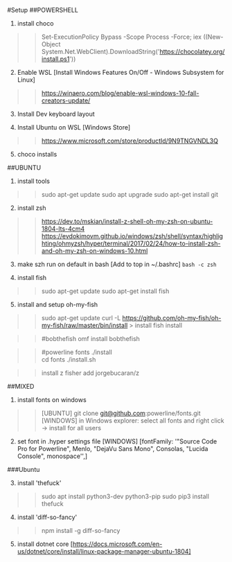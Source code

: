 #Setup
##POWERSHELL

1. install choco
 >> Set-ExecutionPolicy Bypass -Scope Process -Force; iex ((New-Object System.Net.WebClient).DownloadString('https://chocolatey.org/install.ps1'))

2. Enable WSL
  [Install Windows Features On/Off - Windows Subsystem for Linux]
  >> https://winaero.com/blog/enable-wsl-windows-10-fall-creators-update/

3. Install Dev keyboard layout

4. Install Ubuntu on WSL
  [Windows Store]
  >> https://www.microsoft.com/store/productId/9N9TNGVNDL3Q

5. choco installs

##UBUNTU

1. install tools
  >> sudo apt-get update
  >> sudo apt upgrade
  >> sudo apt-get install git

2. install zsh
  >> https://dev.to/mskian/install-z-shell-oh-my-zsh-on-ubuntu-1804-lts-4cm4
  >> https://evdokimovm.github.io/windows/zsh/shell/syntax/highlighting/ohmyzsh/hyper/terminal/2017/02/24/how-to-install-zsh-and-oh-my-zsh-on-windows-10.html

3. make szh run on default in bash
  [Add to top in ~/.bashrc]
  `bash -c zsh`

4. install fish
  >> sudo apt-get update
  >> sudo apt-get install fish

5. install and setup oh-my-fish
  >> sudo apt-get update
  >> curl -L https://github.com/oh-my-fish/oh-my-fish/raw/master/bin/install > install
  >> fish install

  >> #bobthefish
  >> omf install bobthefish

  >> #powerline fonts
  >> ./install	
  >> cd fonts
  >> ./install.sh

  >> install z
  >> fisher add jorgebucaran/z

##MIXED

1. install fonts on windows
  >> [UBUNTU] git clone git@github.com:powerline/fonts.git
  >> [WINDOWS] in Windows explorer: select all fonts and right click -> install for all users

2. set font in .hyper settings file
  [WINDOWS]
  [fontFamily: '"Source Code Pro for Powerline", Menlo, "DejaVu Sans Mono", Consolas, "Lucida Console", monospace'',]

###Ubuntu

3. install 'thefuck'
  >> sudo apt install python3-dev python3-pip
  >> sudo pip3 install thefuck

4. install 'diff-so-fancy'
  >>  npm install -g diff-so-fancy

5. install dotnet core
  [https://docs.microsoft.com/en-us/dotnet/core/install/linux-package-manager-ubuntu-1804]
